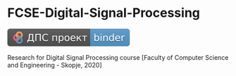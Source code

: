 # FCSE-Digital-Signal-Processing

[![Binder](https://github.com/zelenkastiot/binder_badges/blob/master/badges/dps_binder_badge.svg)](https://mybinder.org/v2/gh/zelenkastiot/FCSE-Digital-Signal-Processing/HEAD)

Research for Digital Signal Processing course [Faculty of Computer Science and Engineering - Skopje, 2020]

